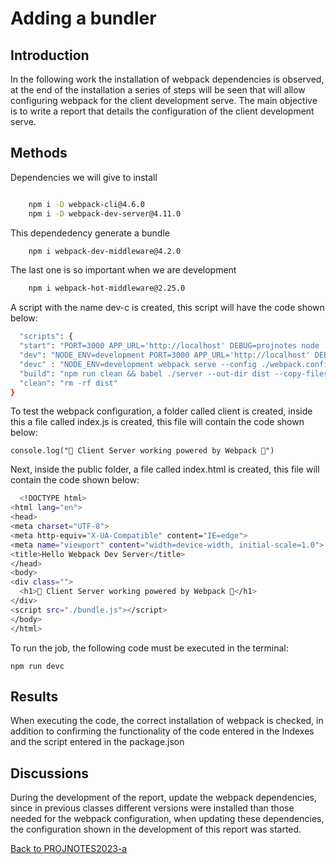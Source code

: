 # Adding a bundler

## Introduction

In the following work the installation of webpack dependencies is observed, at the end of the installation a series of steps will be seen that will allow configuring webpack for the client development serve. The main objective is to write a report that details the configuration of the client development serve.

## Methods

Dependencies we will give to install
```bash

    npm i -D webpack-cli@4.6.0
    npm i -D webpack-dev-server@4.11.0
```

This dependedency generate a bundle
```bash
    npm i webpack-dev-middleware@4.2.0
```
    

The last one is so important when we are development 
```bash
    npm i webpack-hot-middleware@2.25.0
```

A script with the name dev-c is created, this script will have the code shown below:
  
  ```bash
    "scripts": {
    "start": "PORT=3000 APP_URL='http://localhost' DEBUG=projnotes node ./dist/bin/www",
    "dev": "NODE_ENV=development PORT=3000 APP_URL='http://localhost' DEBUG=projnotes babel-watch --watch ./server/views ./server/bin/www",
    "devc" : "NODE_ENV=development webpack serve --config ./webpack.config.js --mode development",
    "build": "npm run clean && babel ./server --out-dir dist --copy-files",
    "clean": "rm -rf dist"
  }
```
  

  To test the webpack configuration, a folder called client is created, inside this a file called index.js is created, this file will contain the code shown below:

  `console.log("🎉 Client Server working powered by Webpack 🎉")`

  Next, inside the public folder, a file called index.html is created, this file will contain the code shown below:

  ```bash
    <!DOCTYPE html>
<html lang="en">
<head>
  <meta charset="UTF-8">
  <meta http-equiv="X-UA-Compatible" content="IE=edge">
  <meta name="viewport" content="width=device-width, initial-scale=1.0">
  <title>Hello Webpack Dev Server</title>
</head>
<body>
  <div class="">
    <h1>🎉 Client Server working powered by Webpack 🎉</h1>
  </div>
  <script src="./bundle.js"></script>
</body>
</html>
```

To run the job, the following code must be executed in the terminal:

`npm run devc`

## Results

When executing the code, the correct installation of webpack is checked, in addition to confirming the functionality of the code entered in the Indexes and the script entered in the package.json

## Discussions

During the development of the report, update the webpack dependencies, since in previous classes different versions were installed than those needed for the webpack configuration, when updating these dependencies, the configuration shown in the development of this report was started.

[Back to PROJNOTES2023-a](https://github.com/AlexisFlo/PROJNOTES-2023a)